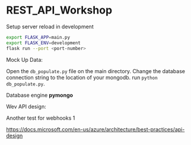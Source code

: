 # REST_API_Workshop

Setup server reload in development
```sh
export FLASK_APP=main.py
export FLASK_ENV=development
flask run --port <port-number>
```

Mock Up Data:

Open the `db_populate.py` file on the main directory. Change the database connection string to the location of your mongodb. run `python db_populate.py`.


Database engine **pymongo**

Wev API design:

Another test for webhooks 1

https://docs.microsoft.com/en-us/azure/architecture/best-practices/api-design